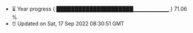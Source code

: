 - ⏳ Year progress { █████████████████████▁▁▁▁▁▁▁▁▁ } 71.06 %
- ⏰ Updated on Sat, 17 Sep 2022 08:30:51 GMT

